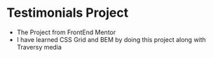 # Testimonials Project
  * The Project from FrontEnd Mentor
  * I have learned CSS Grid and BEM by doing this project along with Traversy media
